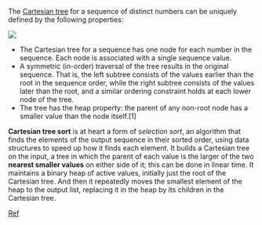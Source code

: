 

The [Cartesian tree](https://en.wikipedia.org/wiki/Cartesian_tree) for a sequence of distinct numbers can be uniquely defined by the following properties:

![](https://upload.wikimedia.org/wikipedia/commons/thumb/d/d5/Cartesian_tree.svg/240px-Cartesian_tree.svg.png)

- The Cartesian tree for a sequence has one node for each number in the sequence. Each node is associated with a single sequence value.
- A symmetric (in-order) traversal of the tree results in the original sequence. That is, the left subtree consists of the values earlier than the root in the sequence order, while the right subtree consists of the values later than the root, and a similar ordering constraint holds at each lower node of the tree.
- The tree has the heap property: the parent of any non-root node has a smaller value than the node itself.[1]

**Cartesian tree sort** is at heart a form of _selection sort_, an algorithm that finds the elements of the output sequence in their sorted order, using data structures to speed up how it finds each element. It builds a Cartesian tree on the input, a tree in which the parent of each value is the larger of the two **nearest smaller values** on either side of it; this can be done in linear time. It maintains a binary heap of active values, initially just the root of the Cartesian tree. And then it repeatedly moves the smallest element of the heap to the output list, replacing it in the heap by its children in the Cartesian tree.

[Ref](http://11011110.livejournal.com/283412.html)

